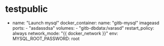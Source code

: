 # testpublic

   - name: "Launch mysql"
      docker_container:
        name: "gitb-mysql"
        imageasd
        ports:
          - "asdassdsa"
        volumes:
          - "gitb-dbdata:/varasd"
        restart_policy: always
        network_mode: "{{ docker_network }}"
        env:
          MYSQL_ROOT_PASSWORD: root
